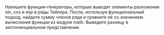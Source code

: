 Напишите функции-генераторы, которые выводят элементы разложения sin, cos и exp в ряды Тейлора.
После, используя функциональный подход, найдите сумму членов ряда и сравните её со значением вычисления
функции из модуля math. Выведите разницу в экспоненциальном представлении.